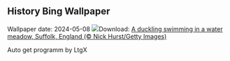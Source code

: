 ## History Bing Wallpaper
Wallpaper date: 2024-05-08
![](https://www.bing.com/th?id=OHR.LittleDuckling_EN-CA7068019573_UHD.jpg&w=1000)Download: [A duckling swimming in a water meadow, Suffolk, England (© Nick Hurst/Getty Images)](https://www.bing.com/th?id=OHR.LittleDuckling_EN-CA7068019573_UHD.jpg)

Auto get programm by LtgX
